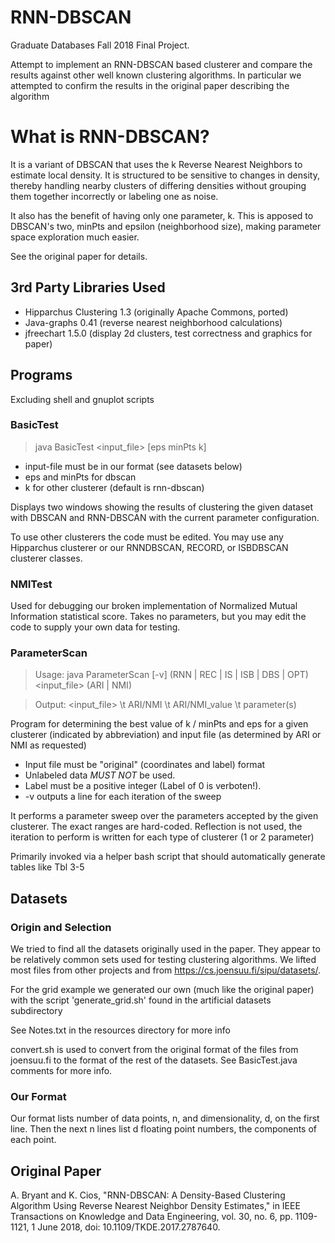 # RNN-DBSCAN

Graduate Databases Fall 2018 Final Project.

Attempt to implement an RNN-DBSCAN based clusterer
and compare the results against other well known clustering algorithms.
In particular we attempted to confirm the results in the original paper describing the algorithm

# What is RNN-DBSCAN?

It is a variant of DBSCAN that uses the k Reverse Nearest Neighbors to estimate local density.
It is structured to be sensitive to changes in density, thereby handling nearby clusters of differing
densities without grouping them together incorrectly or labeling one as noise.

It also has the benefit of having only one parameter, k.
This is apposed to DBSCAN's two, minPts and epsilon (neighborhood size), making parameter space exploration much easier.

See the original paper for details.

## 3rd Party Libraries Used

* Hipparchus Clustering 1.3  (originally Apache Commons, ported)
* Java-graphs 0.41  (reverse nearest neighborhood calculations)
* jfreechart 1.5.0  (display 2d clusters, test correctness and graphics for paper)

## Programs

Excluding shell and gnuplot scripts

### BasicTest

  > java BasicTest <input_file> [eps minPts k]
>
* input-file must be in our format (see datasets below)
* eps and minPts for dbscan
* k for other clusterer (default is rnn-dbscan)

Displays two windows showing the results of clustering the given dataset
with DBSCAN and RNN-DBSCAN with the current parameter configuration.

To use other clusterers the code must be edited.
You may use any Hipparchus clusterer or our RNNDBSCAN, RECORD, or ISBDBSCAN clusterer classes.

### NMITest

Used for debugging our broken implementation of Normalized Mutual Information statistical score.
Takes no parameters, but you may edit the code to supply your own data for testing.

### ParameterScan

  > Usage: java ParameterScan [-v] (RNN | REC | IS | ISB | DBS | OPT) <input_file> (ARI | NMI)
  
  > Output: <input_file> \t ARI/NMI \t ARI/NMI_value \t parameter(s)

Program for determining the best value of k / minPts and eps for a given clusterer (indicated by abbreviation) and input file
(as determined by ARI or NMI as requested)

* Input file must be "original" (coordinates and label) format
* Unlabeled data *MUST NOT* be used.
* Label must be a positive integer (Label of 0 is verboten!).
* -v outputs a line for each iteration of the sweep

It performs a parameter sweep over the parameters accepted by the given clusterer.
The exact ranges are hard-coded.  Reflection is not used, the iteration to perform
is written for each type of clusterer (1 or 2 parameter)

Primarily invoked via a helper bash script that should automatically generate tables like Tbl 3-5


## Datasets

### Origin and Selection
We tried to find all the datasets originally used in the paper.  They appear to be relatively common sets used for testing
clustering algorithms.  We lifted most files from other projects and from https://cs.joensuu.fi/sipu/datasets/.

For the grid example we generated our own (much like the original paper) with the script 'generate_grid.sh'
found in the artificial datasets subdirectory

See Notes.txt in the resources directory for more info

convert.sh is used to convert from the original format of the files from joensuu.fi to the format of the rest of the datasets.
See BasicTest.java comments for more info.

### Our Format
Our format lists number of data points, n, and dimensionality, d, on the first line. 
Then the next n lines list d floating point numbers, the components of each point.


## Original Paper
A. Bryant and K. Cios, "RNN-DBSCAN: A Density-Based Clustering Algorithm Using Reverse Nearest Neighbor Density Estimates," in IEEE Transactions on Knowledge and Data Engineering, vol. 30, no. 6, pp. 1109-1121, 1 June 2018, doi: 10.1109/TKDE.2017.2787640.

